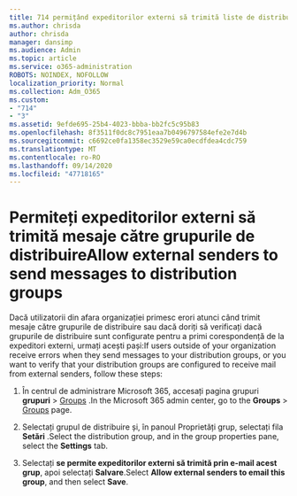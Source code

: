 ```yaml
---
title: 714 permițând expeditorilor externi să trimită liste de distribuire de e-mail
ms.author: chrisda
author: chrisda
manager: dansimp
ms.audience: Admin
ms.topic: article
ms.service: o365-administration
ROBOTS: NOINDEX, NOFOLLOW
localization_priority: Normal
ms.collection: Adm_O365
ms.custom:
- "714"
- "3"
ms.assetid: 9efde695-25b4-4023-bbba-bb2fc5c95b83
ms.openlocfilehash: 8f3511f0dc8c7951eaa7b0496797584efe2e7d4b
ms.sourcegitcommit: c6692ce0fa1358ec3529e59ca0ecdfdea4cdc759
ms.translationtype: MT
ms.contentlocale: ro-RO
ms.lasthandoff: 09/14/2020
ms.locfileid: "47718165"
---
```

# <a name="allow-external-senders-to-send-messages-to-distribution-groups"></a><span data-ttu-id="96d94-102">Permiteți expeditorilor externi să trimită mesaje către grupurile de distribuire</span><span class="sxs-lookup"><span data-stu-id="96d94-102">Allow external senders to send messages to distribution groups</span></span>

<span data-ttu-id="96d94-103">Dacă utilizatorii din afara organizației primesc erori atunci când trimit mesaje către grupurile de distribuire sau dacă doriți să verificați dacă grupurile de distribuire sunt configurate pentru a primi corespondență de la expeditori externi, urmați acești pași:</span><span class="sxs-lookup"><span data-stu-id="96d94-103">If users outside of your organization receive errors when they send messages to your distribution groups, or you want to verify that your distribution groups are configured to receive mail from external senders, follow these steps:</span></span>

1. <span data-ttu-id="96d94-104">În centrul de administrare Microsoft 365, accesați pagina grupuri **grupuri**  >  [Groups](https://portal.office.com/adminportal/home#/groups) .</span><span class="sxs-lookup"><span data-stu-id="96d94-104">In the Microsoft 365 admin center, go to the **Groups** > [Groups](https://portal.office.com/adminportal/home#/groups) page.</span></span>  

2. <span data-ttu-id="96d94-105">Selectați grupul de distribuire și, în panoul Proprietăți grup, selectați fila **Setări** .</span><span class="sxs-lookup"><span data-stu-id="96d94-105">Select the distribution group, and in the group properties pane, select the **Settings** tab.</span></span>

3. <span data-ttu-id="96d94-106">Selectați **se permite expeditorilor externi să trimită prin e-mail acest grup**, apoi selectați **Salvare**.</span><span class="sxs-lookup"><span data-stu-id="96d94-106">Select **Allow external senders to email this group**, and then select **Save**.</span></span>
